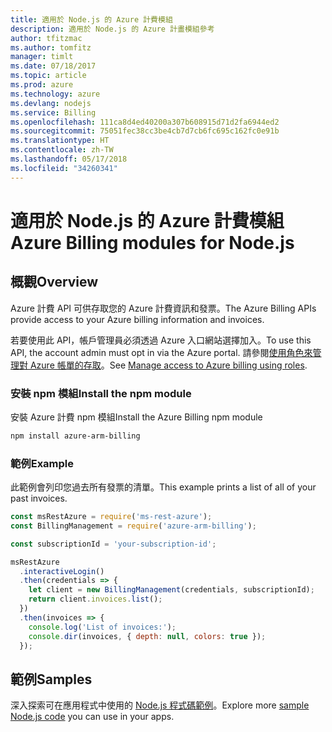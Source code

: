 ```yaml
---
title: 適用於 Node.js 的 Azure 計費模組
description: 適用於 Node.js 的 Azure 計畫模組參考
author: tfitzmac
ms.author: tomfitz
manager: timlt
ms.date: 07/18/2017
ms.topic: article
ms.prod: azure
ms.technology: azure
ms.devlang: nodejs
ms.service: Billing
ms.openlocfilehash: 111ca8d4ed40200a307b608915d71d2fa6944ed2
ms.sourcegitcommit: 75051fec38cc3be4cb7d7cb6fc695c162fc0e91b
ms.translationtype: HT
ms.contentlocale: zh-TW
ms.lasthandoff: 05/17/2018
ms.locfileid: "34260341"
---
```

# <a name="azure-billing-modules-for-nodejs"></a><span data-ttu-id="dbdc7-103">適用於 Node.js 的 Azure 計費模組</span><span class="sxs-lookup"><span data-stu-id="dbdc7-103">Azure Billing modules for Node.js</span></span>

## <a name="overview"></a><span data-ttu-id="dbdc7-104">概觀</span><span class="sxs-lookup"><span data-stu-id="dbdc7-104">Overview</span></span>
<span data-ttu-id="dbdc7-105">Azure 計費 API 可供存取您的 Azure 計費資訊和發票。</span><span class="sxs-lookup"><span data-stu-id="dbdc7-105">The Azure Billing APIs provide access to your Azure billing information and invoices.</span></span>

<span data-ttu-id="dbdc7-106">若要使用此 API，帳戶管理員必須透過 Azure 入口網站選擇加入。</span><span class="sxs-lookup"><span data-stu-id="dbdc7-106">To use this API, the account admin must opt in via the Azure portal.</span></span> <span data-ttu-id="dbdc7-107">請參閱[使用角色來管理對 Azure 帳單的存取](https://docs.microsoft.com/azure/billing/billing-manage-access)。</span><span class="sxs-lookup"><span data-stu-id="dbdc7-107">See [Manage access to Azure billing using roles](https://docs.microsoft.com/azure/billing/billing-manage-access).</span></span>

### <a name="install-the-npm-module"></a><span data-ttu-id="dbdc7-108">安裝 npm 模組</span><span class="sxs-lookup"><span data-stu-id="dbdc7-108">Install the npm module</span></span> 

<span data-ttu-id="dbdc7-109">安裝 Azure 計費 npm 模組</span><span class="sxs-lookup"><span data-stu-id="dbdc7-109">Install the Azure Billing npm module</span></span> 

```bash
npm install azure-arm-billing
```
### <a name="example"></a><span data-ttu-id="dbdc7-110">範例</span><span class="sxs-lookup"><span data-stu-id="dbdc7-110">Example</span></span> 
 
<span data-ttu-id="dbdc7-111">此範例會列印您過去所有發票的清單。</span><span class="sxs-lookup"><span data-stu-id="dbdc7-111">This example prints a list of all of your past invoices.</span></span>
 
```javascript 
const msRestAzure = require('ms-rest-azure');
const BillingManagement = require('azure-arm-billing');

const subscriptionId = 'your-subscription-id';

msRestAzure
  .interactiveLogin()
  .then(credentials => {
    let client = new BillingManagement(credentials, subscriptionId);
    return client.invoices.list();
  })
  .then(invoices => {
    console.log('List of invoices:');
    console.dir(invoices, { depth: null, colors: true });
  });
``` 


## <a name="samples"></a><span data-ttu-id="dbdc7-112">範例</span><span class="sxs-lookup"><span data-stu-id="dbdc7-112">Samples</span></span>

<span data-ttu-id="dbdc7-113">深入探索可在應用程式中使用的 [Node.js 程式碼範例](https://azure.microsoft.com/resources/samples/?platform=nodejs)。</span><span class="sxs-lookup"><span data-stu-id="dbdc7-113">Explore more [sample Node.js code](https://azure.microsoft.com/resources/samples/?platform=nodejs) you can use in your apps.</span></span>
